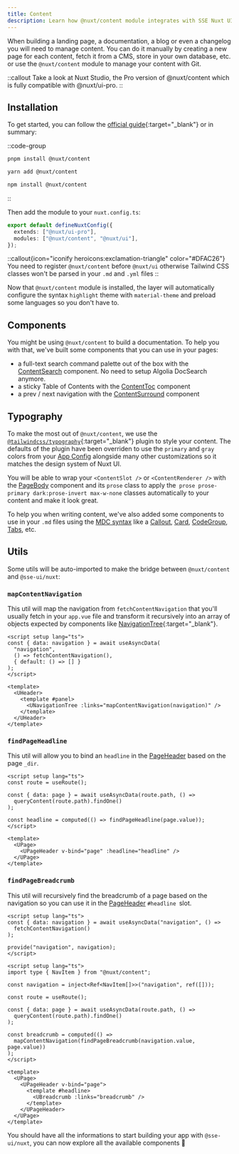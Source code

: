 ```yaml
---
title: Content
description: Learn how @nuxt/content module integrates with SSE Nuxt UI.
---
```


When building a landing page, a documentation, a blog or even a changelog you will need to manage content. You can do it manually by creating a new page for each content, fetch it from a CMS, store in your own database, etc. or use the `@nuxt/content` module to manage your content with Git.

::callout
Take a look at Nuxt Studio, the Pro version of @nuxt/content which is fully compatible with @nuxt/ui-pro.
::

## Installation

To get started, you can follow the [official guide](https://content.nuxt.com/get-started/installation/){:target="\_blank"} or in summary:

::code-group

```bash [pnpm]
pnpm install @nuxt/content
```

```bash [yarn]
yarn add @nuxt/content
```

```bash [npm]
npm install @nuxt/content
```

::

Then add the module to your `nuxt.config.ts`:

```ts [nuxt.config.ts]
export default defineNuxtConfig({
  extends: ["@nuxt/ui-pro"],
  modules: ["@nuxt/content", "@nuxt/ui"],
});
```

::callout{icon="iconify heroicons:exclamation-triangle" color="#DFAC26"}
You need to register `@nuxt/content` before `@nuxt/ui` otherwise Tailwind CSS classes won't be parsed in your `.md` and `.yml` files
::

Now that `@nuxt/content` module is installed, the layer will automatically configure the syntax `highlight` theme with `material-theme` and preload some languages so you don't have to.

## Components

You might be using `@nuxt/content` to build a documentation. To help you with that, we've built some components that you can use in your pages:

- a full-text search command palette out of the box with the [ContentSearch](/components/content-search) component. No need to setup Algolia DocSearch anymore.
- a sticky Table of Contents with the [ContentToc](/components/content-toc) component
- a prev / next navigation with the [ContentSurround](/components/content-surround) component

## Typography

To make the most out of `@nuxt/content`, we use the [`@tailwindcss/typography`](https://tailwindcss.com/docs/typography-plugin){:target="\_blank"} plugin to style your content. The defaults of the plugin have been overriden to use the `primary` and `gray` colors from your [App Config](https://ui.nuxt.com/getting-started/theming#appconfigts) alongside many other customizations so it matches the design system of Nuxt UI.

You will be able to wrap your `<ContentSlot />` or `<ContentRenderer />` with the [PageBody](/components/page-body) component and its `prose` class to apply the` prose prose-primary dark:prose-invert max-w-none` classes automatically to your content and make it look great.

To help you when writing content, we've also added some components to use in your `.md` files using the [MDC syntax](https://content.nuxt.com/usage/markdown/) like a [Callout](/prose/callout), [Card](/prose/card), [CodeGroup](/pprose/code-group), [Tabs](/prose/tabs), etc.

## Utils

Some utils will be auto-imported to make the bridge between `@nuxt/content` and `@sse-ui/nuxt`:

### `mapContentNavigation`

This util will map the navigation from `fetchContentNavigation` that you'll usually fetch in your `app.vue` file and transform it recursively into an array of objects expected by components like [NavigationTree](https://content.nuxt.com/composables/fetch-content-navigation){:target="\_blank"}.

```vue [app.vue]
<script setup lang="ts">
const { data: navigation } = await useAsyncData(
  "navigation",
  () => fetchContentNavigation(),
  { default: () => [] }
);
</script>

<template>
  <UHeader>
    <template #panel>
      <UNavigationTree :links="mapContentNavigation(navigation)" />
    </template>
  </UHeader>
</template>
```

### `findPageHeadline`

This util will allow you to bind an `headline` in the [PageHeader](/components/page-header) based on the page `_dir`.

```vue [pages/[slug\\].vue]
<script setup lang="ts">
const route = useRoute();

const { data: page } = await useAsyncData(route.path, () =>
  queryContent(route.path).findOne()
);

const headline = computed(() => findPageHeadline(page.value));
</script>

<template>
  <UPage>
    <UPageHeader v-bind="page" :headline="headline" />
  </UPage>
</template>
```

### `findPageBreadcrumb`

This util will recursively find the breadcrumb of a page based on the navigation so you can use it in the [PageHeader](/components/page-header) `#headline `slot.

```vue [app.vue]
<script setup lang="ts">
const { data: navigation } = await useAsyncData("navigation", () =>
  fetchContentNavigation()
);

provide("navigation", navigation);
</script>
```

```vue [pages/[slug\\].vue]
<script setup lang="ts">
import type { NavItem } from "@nuxt/content";

const navigation = inject<Ref<NavItem[]>>("navigation", ref([]));

const route = useRoute();

const { data: page } = await useAsyncData(route.path, () =>
  queryContent(route.path).findOne()
);

const breadcrumb = computed(() =>
  mapContentNavigation(findPageBreadcrumb(navigation.value, page.value))
);
</script>

<template>
  <UPage>
    <UPageHeader v-bind="page">
      <template #headline>
        <UBreadcrumb :links="breadcrumb" />
      </template>
    </UPageHeader>
  </UPage>
</template>
```

You should have all the informations to start building your app with `@sse-ui/nuxt`, you can now explore all the available components 🚀